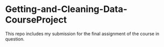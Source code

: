 # Getting-and-Cleaning-Data-CourseProject
This repo includes my submission for the final assignment of the course in question.
